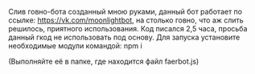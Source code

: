Слив говно-бота созданный мною руками, данный бот работает по ссылке: https://vk.com/moonlightbot, на столько говно, что аж слить решилось, приятного использования. Код писался 2,5 часа, просьба данный гкод не использовать под основу.
Для запуска установите необходимые модули командой:
npm i

(Выполняйте её в папке, где находится файл faerbot.js)
